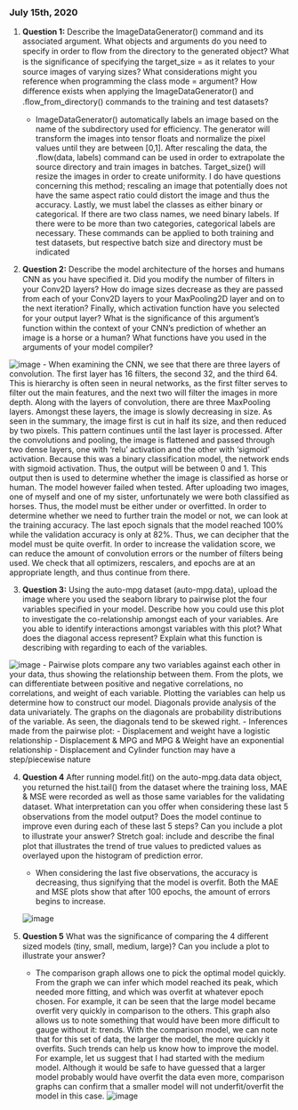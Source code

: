 ### July 15th, 2020

1. **Question 1:** Describe the ImageDataGenerator() command and its associated argument.  What objects and arguments do you need to specify in order to ﬂow from the directory to the generated object?  What is the signiﬁcance of specifying the target_size = as it relates to your source images of varying sizes? What considerations might you reference when programming the class mode = argument?  How diﬀerence exists when applying the ImageDataGenerator() and .ﬂow_from_directory() commands to the training and test datasets?

	- ImageDataGenerator() automatically labels an image based on the name of the subdirectory used for efficiency. The generator will transform the images into tensor floats and normalize the pixel values until they are between [0,1]. After rescaling the data, the .flow(data, labels) command can be used in order to extrapolate the source directory and train images in batches. Target_size() will resize the images in order to create uniformity. I do have questions concerning this method; rescaling an image that potentially does not have the same aspect ratio could distort the image and thus the accuracy. Lastly, we must label the classes as either binary or categorical. If there are two class names, we need binary labels. If there were to be more than two categories, categorical labels are necessary. These commands can be applied to both training and test datasets, but respective batch size and directory must be indicated
		
2. **Question 2:** Describe the model architecture of the horses and humans CNN as you have speciﬁed it.  Did you modify the number of ﬁlters in your Conv2D layers?  How do image sizes decrease as they are passed from each of your Conv2D layers to your MaxPooling2D layer and on to the next iteration?  Finally, which activation function have you selected for your output layer?  What is the signiﬁcance of this argument’s function within the context of your CNN’s prediction of whether an image is a horse or a human?  What functions have you used in the arguments of your model compiler?

![image](https://user-images.githubusercontent.com/67920563/87845626-ffc56e80-c896-11ea-9d1b-14f3f94dc5c1.png)
	- When examining the CNN, we see that there are three layers of convolution. The first layer has 16 filters, the second 32, and the third 64. This is hierarchy is often seen in neural networks, as the first filter serves to filter out the main features, and the next two will filter the images in more depth. Along with the layers of convolution, there are three MaxPooling layers. Amongst these layers, the image is slowly decreasing in size. As seen in the summary, the image first is cut in half its size, and then reduced by two pixels. This pattern continues until the last layer  is processed. After the convolutions and pooling, the image is flattened and passed through two dense layers, one with ‘relu’ activation and the other with ‘sigmoid’ activation. Because this was a binary classification model, the network ends with sigmoid activation. Thus, the output will be between 0 and 1. This output then is used to determine whether the image is classified as horse or human. The model however failed when tested. After uploading two images, one of myself and one of my sister, unfortunately we were both classified as horses. Thus, the model must be either under or overfitted. In order to determine whether we need to further train the model or not, we can look at the training accuracy. The last epoch signals that the model reached 100% while the validation accuracy is only at 82%. Thus, we can decipher that the model must be quite overfit. In order to increase the validation score, we can reduce the amount of convolution errors or the number of filters being used. We check that all optimizers, rescalers, and epochs are at an appropriate length, and thus continue from there.
	
3. **Question 3:** Using the auto-mpg dataset (auto-mpg.data), upload the image where you used the seaborn library to pairwise plot the four variables speciﬁed in your model.  Describe how you could use this plot to investigate the co-relationship amongst each of your variables.  Are you able to identify interactions amongst variables with this plot?  What does the diagonal access represent?  Explain what this function is describing with regarding to each of the variables.

![image](https://user-images.githubusercontent.com/67920563/87845606-d86ea180-c896-11ea-89b8-490d1f51f46e.png)
	- 	Pairwise plots compare any two variables against each other in your data, thus showing the relationship between them. From the plots, we can differentiate between positive and negative correlations, no correlations, and weight of each variable. Plotting the variables can help us determine how to construct our model. Diagonals provide analysis of the data univariately. The graphs on the diagonals are probability distributions of the variable. As seen, the diagonals tend to be skewed right. 
	- Inferences made from the pairwise plot:
    - Displacement and weight have a logistic relationship
    -	Displacement & MPG and MPG & Weight have an exponential relationship
    -	Displacement and Cylinder function may have a step/piecewise nature
    
	
4. **Question 4** After running model.ﬁt() on the auto-mpg.data data object, you returned the hist.tail() from the dataset where the training loss, MAE & MSE were recorded as well as those same variables for the validating dataset.  What interpretation can you oﬀer when considering these last 5 observations from the model output?  Does the model continue to improve even during each of these last 5 steps?  Can you include a plot to illustrate your answer?  Stretch goal: include and describe the ﬁnal plot that illustrates the trend of true values to predicted values as overlayed upon the histogram of prediction error.  
	- 	When considering the last five observations, the accuracy is decreasing, thus signifying that the model is overfit. Both the MAE and MSE plots show that after 100 epochs, the amount of errors begins to increase. 
	
	![image](https://user-images.githubusercontent.com/67920563/87845619-eb817180-c896-11ea-84eb-66d8267b4653.png)
  
5. **Question 5**   What was the signiﬁcance of comparing the 4 diﬀerent sized models (tiny, small, medium, large)?  Can you include a plot to illustrate your answer?
	- The comparison graph allows one to pick the optimal model quickly. From the graph we can infer which model reached its peak, which needed more fitting, and which was overfit at whatever epoch chosen. For example, it can be seen that the large model became overfit very quickly in comparison to the others. This graph also allows us to note something that would have been more difficult to gauge without it: trends. With the comparison model, we can note that for this set of data, the larger the model, the more quickly it overfits. Such trends can help us know how to improve the model. For example, let us suggest that I had started with the medium model. Although it would be safe to have guessed that a larger model probably would have overfit the data even more, comparison graphs can confirm that a smaller model will not underfit/overfit the model in this case. 
![image](https://user-images.githubusercontent.com/67920563/87845598-c260e100-c896-11ea-8149-8ecc908347a7.png)
